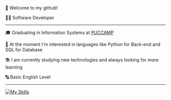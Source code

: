 <p>👋 Welcome to my github!</p>

<p>👨‍💻 Software Developer</p>
<hr>

<p>🎓 Graduating in Information Systems at <a href="https://www.puc-campinas.edu.br/" target="blank_">PUCCAMP</a></p>
<p>🔎 At the moment I'm interested in languages ​​like Python for Back-end and SQL for Database</p>
<p>📚 I am currently studying new technologies and always looking for more learning</p>
<p>🔠 Basic English Level</p>
<hr>

[![My Skills](https://skillicons.dev/icons?i=py,mysql,git,notion&perline=10)](https://skillicons.dev)

<!---
matheuschagasb/matheuschagasb is a ✨ special ✨ repository because its `README.md` (this file) appears on your GitHub profile.
You can click the Preview link to take a look at your changes.
--->

